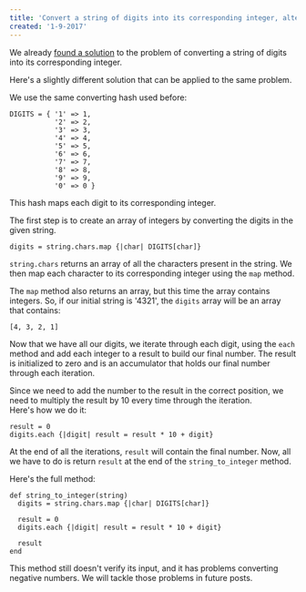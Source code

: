 ```yaml
---
title: 'Convert a string of digits into its corresponding integer, alternative solution'
created: '1-9-2017'
---
```


We already [found a solution](https://medium.com/@cesareferrari/convert-a-string-of-digits-into-its-corresponding-integer-72187a035dcc#.fagbw7ymc) to the problem of converting a string of digits into its corresponding integer.

Here's a slightly different solution that can be applied to the same problem.

We use the same converting hash used before:

```
DIGITS = { '1' => 1,
           '2' => 2,
           '3' => 3,
           '4' => 4,
           '5' => 5,
           '6' => 6,
           '7' => 7,
           '8' => 8,
           '9' => 9,
           '0' => 0 }
```

This hash maps each digit to its corresponding integer.

The first step is to create an array of integers by converting the digits in the given string.

```
digits = string.chars.map {|char| DIGITS[char]}
```

`string.chars` returns an array of all the characters present in the string. We then map each character to its corresponding integer using the `map` method.

The `map` method also returns an array, but this time the array contains integers.
So, if our initial string is '4321', the `digits` array will be an array that contains:

```
[4, 3, 2, 1]
```

Now that we have all our digits, we iterate through each digit, using the `each` method and add each integer to a result to build our final number.
The result is initialized to zero and is an accumulator that holds our final number through each iteration.

Since we need to add the number to the result in the correct position, we need to multiply the result by 10 every time through the iteration.  
Here's how we do it:

```
result = 0
digits.each {|digit| result = result * 10 + digit}
```

At the end of all the iterations, `result` will contain the final number. Now, all we have to do is return `result` at the end of the `string_to_integer` method.

Here's the full method:

```
def string_to_integer(string)
  digits = string.chars.map {|char| DIGITS[char]}

  result = 0
  digits.each {|digit| result = result * 10 + digit}

  result
end
```

This method still doesn't verify its input, and it has problems converting negative numbers.
We will tackle those problems in future posts.
